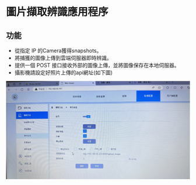 # 圖片擷取辨識應用程序

## 功能

- 從指定 IP 的Camera獲得snapshots。
- 將捕獲的圖像上傳到雲端伺服器即時辨識。
- 提供一個 POST 接口接收外部的圖像上傳，並將圖像保存在本地伺服器。
- 攝影機請設定好照片上傳的api網址(如下圖)

![alt text](camera_1.jpg)
